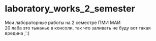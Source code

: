 # laboratory_works_2_semester
Мои лабораторные работы на 2 семестре ПМИ МАИ  
20 лаба это тыканье в консоли, так что заливать не буду вот такая вредина ,':)  
